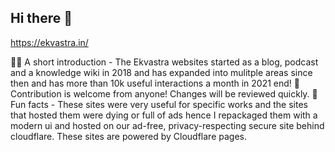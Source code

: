 ## Hi there 👋

https://ekvastra.in/

🙋‍♀️ A short introduction - The Ekvastra websites started as a blog, podcast and a knowledge wiki in 2018 and has expanded into mulitple areas since then and has more than 10k useful interactions a month in 2021 end!
🌈 Contribution is welcome from anyone! Changes will be reviewed quickly.
🍿 Fun facts - These sites were very useful for specific works and the sites that hosted them were dying or full of ads hence I repackaged them with a modern ui and hosted on our ad-free, privacy-respecting secure site behind cloudflare. These sites are powered by Cloudflare pages.
